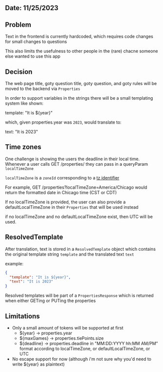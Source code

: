 ## Date: 11/25/2023

## Problem

Text in the frontend is currently hardcoded, which requires code changes for small changes to questions

This also limits the usefulness to other people in the (rare) chacne someone else wanted to use this app

## Decision

The web page title, goty question title, goty question, and goty rules will be moved to the backend via `Properties`

In order to support variables in the strings there will be a small templating system like shown:

template: "It is ${year}"

which, given properties.year was `2023`, would translate to:

text: "It is 2023"

## Time zones
One challenge is showing the users the deadline in their local time. Whenever a user calls GET /properties/ they can pass in a queryParam `localTimeZone`

`localTimeZone` is a `zoneId` corresponding to a [tz identifier](https://en.wikipedia.org/wiki/List_of_tz_database_time_zones)

For example, GET /properties?localTimeZone=America/Chicago would return the formatted date in Chicago time (CST or CDT)

If no localTimeZone is provided, the user can also provide a defaultLocalTimeZone in their `Properties` that will be used instead

if no localTimeZone and no defaultLocalTimeZone exist, then UTC will be used.

## ResolvedTemplate
After translation, text is stored in a `ResolvedTemplate` object which contains the original template string `template` and the translated text `text`

example:
```json
{
  "template": "It is ${year}",
  "text": "It is 2023"
}
```

Resolved templates will be part of a `PropertiesResponse` which is returned when either GETing or PUTing the properties

## Limitations
* Only a small amount of tokens will be supported at first
  * ${year} -> properties.year
  * ${maxGames} -> properties.tiePoints.size
  * ${deadline} -> properties.deadline in "MM:DD:YYYY hh:MM AM/PM" format according to localTimeZone, or defaultLocalTimeZone, or UTC
* No escape support for now (although i'm not sure why you'd need to write ${year} as plaintext)